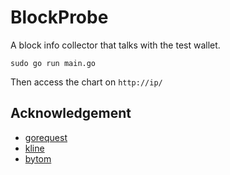 # BlockProbe

A block info collector that talks with the test wallet.

```
sudo go run main.go
```

Then access the chart on `http://ip/`

## Acknowledgement
+ [gorequest](https://github.com/parnurzeal/gorequest)
+ [kline](https://github.com/chxj1992/kline)
+ [bytom](https://github.com/Bytom)